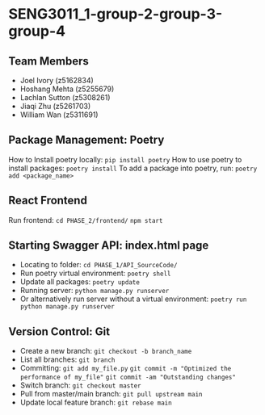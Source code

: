 # SENG3011_1-group-2-group-3-group-4

## Team Members
- Joel Ivory (z5162834) 
- Hoshang Mehta (z5255679) 
- Lachlan Sutton (z5308261) 
- Jiaqi Zhu (z5261703) 
- William Wan (z5311691) 


## Package Management: Poetry 
How to Install poetry locally: 
`pip install poetry`
How to use poetry to install packages:
`poetry install` 
To add a package into poetry, run: 
`poetry add <package_name>`


## React Frontend
Run frontend: 
`cd PHASE_2/frontend/` 
`npm start` 


## Starting Swagger API: index.html page
- Locating to folder:
`cd PHASE_1/API_SourceCode/`
- Run poetry virtual environment:
`poetry shell`
- Update all packages:
`poetry update`
- Running server:
`python manage.py runserver`
- Or alternatively run server without a virtual environment:
`poetry run python manage.py runserver`


## Version Control: Git 
- Create a new branch: 
`git checkout -b branch_name` 
- List all branches: 
`git branch` 
- Committing: 
`git add my_file.py` 
`git commit -m "Optimized the performance of my_file"` 
`git commit -am "Outstanding changes"` 
- Switch branch: 
`git checkout master` 
- Pull from master/main branch: 
`git pull upstream main` 
- Update local feature branch: 
`git rebase main` 




